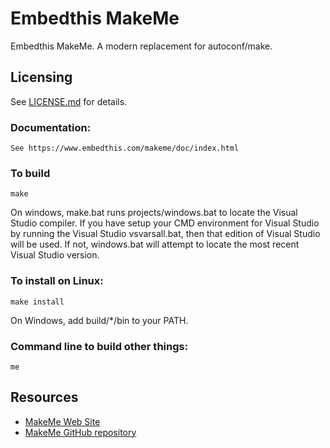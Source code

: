 Embedthis MakeMe
===

Embedthis MakeMe. A modern replacement for autoconf/make.

Licensing
---

See [LICENSE.md](https://github.com/embedthis/makeme/blob/master/LICENSE.md) for details.

### Documentation:

    See https://www.embedthis.com/makeme/doc/index.html

### To build

    make

On windows, make.bat runs projects/windows.bat to locate the Visual Studio compiler. If you have setup
your CMD environment for Visual Studio by running the Visual Studio vsvarsall.bat, then that edition of 
Visual Studio will be used. If not, windows.bat will attempt to locate the most recent Visual Studio version. 

### To install on Linux:

    make install

On Windows, add build/*/bin to your PATH.

### Command line to build other things:

    me

Resources
---
  - [MakeMe Web Site](https://www.embedthis.com/makeme/)
  - [MakeMe GitHub repository](https://github.com/embedthis/makeme)
